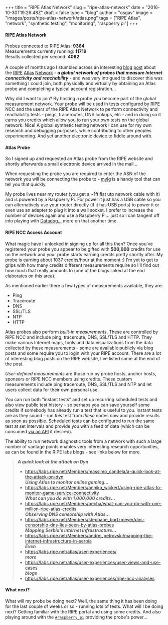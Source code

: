 
+++
title = "RIPE Atlas Network"
slug = "ripe-atlas-network"
date = "2016-10-30T19:26:48Z"
draft = false
type = "blog"
author = "osgav"
image = "images/posts/ripe-atlas-network/atlas.png"
tags = ["RIPE Atlas", "network", "synthetic testing", "monitoring", "raspberry pi"]
+++

#### RIPE Atlas Network

Probes connected to RIPE Atlas: **9364**<br />
Measurements currently running: **11719**<br />
Results collected per second: **4082**<br />
<br />
A couple of months ago I stumbled across an interesting [blog](https://blog.webernetz.net/2016/06/02/ripe-atlas-measurements/) [post](https://blog.webernetz.net/2016/06/07/ripe-atlas-probe-stats/) about the [RIPE](https://atlas.ripe.net/) [Atlas](https://atlas.ripe.net/about/) [Network](https://atlas.ripe.net/campaigns/8a5cceb1-bf51-49b6-a72b-a005a05dcafe/) - ***a global network of probes that measure Internet connectivity and reachability*** - and was very intrigued to discover this was something I could join, both physically and virtually by obtaining an Atlas probe and completing a typical account registration...

<!--more-->

Why did I want to join? By hosting a probe you become part of the global measurement network. Your probe will be used in tests configured by RIPE NCC and the users of the RIPE Atlas Network to perform connectivity and reachability tests - pings, traceroutes, DNS lookups, etc - and in doing so it earns you credits which allow you to run your own tests on the global network. Nice! A global synthetic testing network I can use for my own research and debugging purposes, while contributing to other peoples experimenting. And yet another electronic device to fiddle around with.




#### Atlas Probe

So I signed up and requested an Atlas probe from the RIPE website and shortly afterwards a small electronic device arrived in the mail...

When requesting the probe you are required to enter the ASN of the network you will be connecting the probe to - [mylg](https://github.com/mehrdadrad/mylg) is a handy tool that can tell you that quickly. 

My probe lives near my router (you get a ~1ft flat utp network cable with it) and is powered by a Raspberry Pi. For power it just has a USB cable so you can alternatively use your router directly (if it has USB ports) to power it or even use an adapter to plug it into a wall socket. I prefer to increase the number of devices again and use a Raspberry Pi... just so I can tangent off into playing with [Datadog...](https://kvaes.wordpress.com/2015/12/29/datadog-on-raspberry-pi/) more on that another time.


#### RIPE NCC Access Account

What magic have I unlocked in signing up for all this then? Once you've registered your probe you appear to be gifted with **500,000** credits for use on the network and your probe starts earning credits pretty shortly after. My probe is earning about 1037 credits/hour at the moment :] I'm yet to get to grips with how many credits different measurements require so I'll find out how much that really amounts to (one of the blogs linked at the end elaborates on this area).

As mentioned earlier there a few types of measurements available, they are:

- Ping
- Traceroute
- DNS
- SSL/TLS
- NTP
- HTTP

Atlas probes also perform *built-in measurements*. These are controlled by RIPE NCC and include ping, traceroute, DNS, SSL/TLS and HTTP. They make various Internet maps, tools and data visualizations from the data collected by these measurements - some are available publicly via blog posts and some require you to login with your RIPE account. There are a lot of interesting blog posts on the RIPE website, I've listed some at the end of the post.

*User-defined measurements* are those run by probe hosts, anchor hosts, sponsors or RIPE NCC members using credits. These custom measurements include ping traceroute, DNS, SSL/TLS and NTP and let users collect data for their own personal use.

You can run both "instant tests" and set up recurring scheduled tests and also view public test history - so perhaps you can save yourself some credits if somebody has already run a test that is useful to you. Instant tests are as they sound - run *this* test from *these* nodes *now* and provide results as soon as possible. Scheduled tests can be configured to run the same test at set intervals and provide you with a feed of data (which can be consumed [via an API](https://labs.ripe.net/Members/kistel/ripe-atlas-api-changes) if desired).

The ability to run network diagnostic tools from a network with such a large number of vantage points enables very interesting research opportunities, as can be found in the RIPE labs blogs - see links below for more.

> ***A quick look at the attack on Dyn***<br />
> - https://labs.ripe.net/Members/massimo_candela/a-quick-look-at-the-attack-on-dyn<br />
> ***Using Atlas to monitor online gaming...***<br />
> - https://labs.ripe.net/Members/annika_wickert/using-ripe-atlas-to-monitor-game-service-connectivity<br />
> ***What can you do with 1,000,000 credits...***<br />
> - https://labs.ripe.net/Members/becha/what-can-you-do-with-one-million-ripe-atlas-credits<br />
> ***Observing DNS censorship with Atlas...***<br />
> - https://labs.ripe.net/Members/stephane_bortzmeyer/dns-censorship-dns-lies-seen-by-atlas-probes<br />
> ***Mapping Serbia's internet infrastructure...***<br />
> - https://labs.ripe.net/Members/andrej_petrovski/mapping-the-internet-infrastructure-in-serbia<br />
> ***Even***<br />
> - https://labs.ripe.net/atlas/user-experiences/<br />
> ***more***<br />
> - https://labs.ripe.net/atlas/user-experiences/user-views-and-use-cases<br />
> ***blogs***<br />
> - https://labs.ripe.net/atlas/user-experiences/ripe-ncc-analyses<br />

#### What next?

What will my probe be doing next? Well, the same thing it has been doing for the last couple of weeks or so - running lots of tests. What will I be doing next? Getting familiar with the RIPE portal and using some credits. And also playing around with the [`#raspberry_pi`](/tags/raspberry_pi.html) providing the probe's power...
